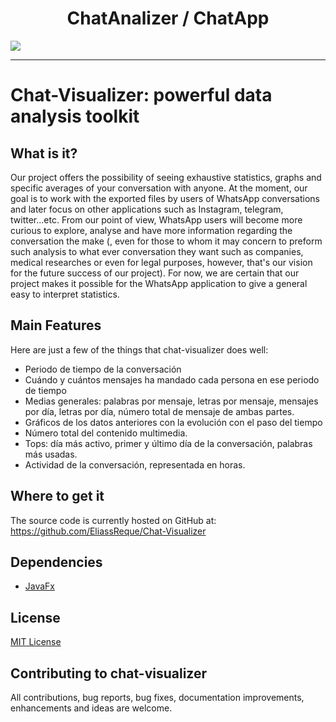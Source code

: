 <h1 align="center">
  ChatAnalizer / ChatApp
</h1>



<img src="https://github.com/EliassReque/FinalProject/blob/master/Graficas/Images/Captura.PNG">

----------------

# Chat-Visualizer: powerful data analysis toolkit
## What is it?
Our project offers the possibility of seeing exhaustive statistics, graphs and specific averages of your conversation with anyone. At the moment, our goal is to work with the exported files by users of WhatsApp conversations and later focus on other applications such as Instagram, telegram, twitter...etc.
From our point of view, WhatsApp users will become more curious to explore, analyse and have more information regarding the conversation the make (, even for those to whom it may concern to preform such analysis to what ever conversation they want such as companies, medical researches or even for legal purposes, however, that's our vision for the future success of our project).  For now, we are certain that our project makes it possible for the WhatsApp application to give a general easy to interpret statistics.


## Main Features
Here are just a few of the things that chat-visualizer does well:

  - Periodo de tiempo de la conversación
  - Cuándo y cuántos mensajes ha mandado cada persona en ese periodo de tiempo
  - Medias generales: palabras por mensaje, letras por mensaje, mensajes por día, letras por día, número total de mensaje de ambas   partes.
  - Gráficos de los datos anteriores con la evolución con el paso del tiempo
  - Número total del contenido multimedia.
  - Tops: día más activo, primer y último día de la conversación, palabras más usadas.
  - Actividad de la conversación, representada en horas. 
  
## Where to get it
The source code is currently hosted on GitHub at:
https://github.com/EliassReque/Chat-Visualizer



## Dependencies
- [JavaFx](https://openjfx.io/)

## License
[MIT License](https://github.com/EliassReque/Chat-Visualizer/blob/master/LICENSE)

## Contributing to chat-visualizer
All contributions, bug reports, bug fixes, documentation improvements, enhancements and ideas are welcome.



